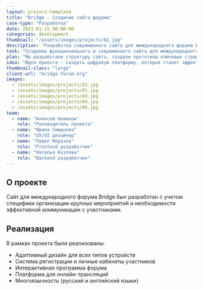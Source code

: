 ```yaml
---
layout: project-template
title: "Bridge - Создание сайта форума"
case-type: "Разработка"
date: 2023-01-25 00:00:00
categories: development
thumbnail: "/assets/images/projects/02.jpg"
description: "Разработка современного сайта для международного форума Bridge с функциями регистрации участников и онлайн-трансляций."
task: "Создание функционального и современного сайта для международного форума Bridge, который обеспечит эффективную коммуникацию с участниками и организацию мероприятия."
plan: "Мы разработали структуру сайта, создали прототипы ключевых страниц, реализовали систему регистрации участников и интегрировали платформу для онлайн-трансляций."
idea: "Идея проекта - создать цифровую платформу, которая станет эффективным инструментом для организации и проведения международного форума."
thumbnail-class: "large"
client-url: "bridge-forum.org"
images:
  - /assets/images/projects/02.jpg
  - /assets/images/projects/01.jpg
  - /assets/images/projects/03.jpg
  - /assets/images/projects/04.jpg
  - /assets/images/projects/05.jpg
team:
  - name: "Алексей Новиков"
    role: "Руководитель проекта"
  - name: "Ирина Смирнова"
    role: "UX/UI дизайнер"
  - name: "Павел Морозов"
    role: "Frontend разработчик"
  - name: "Наталья Козлова"
    role: "Backend разработчик"
---
```


## О проекте

Сайт для международного форума Bridge был разработан с учетом специфики организации крупных мероприятий и необходимости эффективной коммуникации с участниками.

## Реализация

В рамках проекта были реализованы:
- Адаптивный дизайн для всех типов устройств
- Система регистрации и личные кабинеты участников
- Интерактивная программа форума
- Платформа для онлайн-трансляций
- Многоязычность (русский и английский языки)
